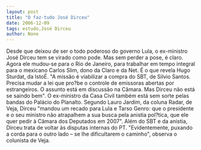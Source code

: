 ```yaml
---
layout: post
title: "O faz-tudo José Dirceu"
date: 2006-12-09
tags: estudo,José Dirceu
author: None
---
```

Desde que deixou de ser o todo poderoso do governo Lula, o ex-ministro José Dirceu tem se virado como pode. Mas sem perder a pose, é claro.
Agora ele mudou-se para o Rio de Janeiro, para trabalhar em tempo integral para o mexicano Carlos Slim, dono da Claro e da Net. 
É o que revela Hugo Sturdat, da IstoÉ. \"A missão é viabilizar a compra do SBT, de Silvio Santos. Precisa mudar a lei que pro?be o controle de emissoras abertas por estrangeiros. O assunto está em discussão na Câmara. Mas Dirceu não está se saindo bem\". 
O ex-ministro da Casa Civil também está sem sorte pelas bandas do Palácio do Planalto. Segundo Lauro Jardim, da coluna Radar, de Veja, Dirceu \"mandou um recado para Lula e Tarso Genro: que o presidente e o seu ministro não atrapalhem a sua busca pela anistia pol?tica, que ele quer pedir à Câmara dos Deputados em 2007\". 
Além do SBT e da anistia, Dirceu trata de voltar às disputas internas do PT. \"Evidentemente, puxando a corda para o outro lado – se lhe dificultarem o caminho\",&nbsp;observa o colunista de Veja.  